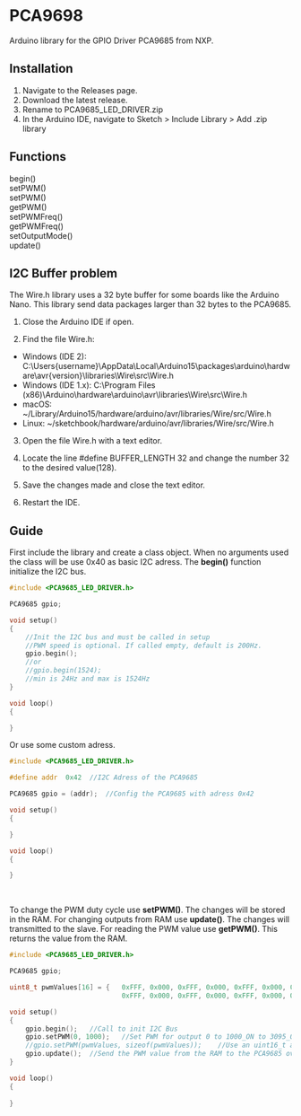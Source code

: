 # PCA9698
Arduino library for the GPIO Driver PCA9685 from NXP.

## Installation 
1. Navigate to the Releases page.
2. Download the latest release.
3. Rename to PCA9685_LED_DRIVER.zip
4. In the Arduino IDE, navigate to Sketch > Include Library > Add .zip library

## Functions
begin()\
setPWM()\
setPWM()\
getPWM()\
setPWMFreq()\
getPWMFreq()\
setOutputMode()\
update()

## I2C Buffer problem
The Wire.h library uses a 32 byte buffer for some boards like the Arduino Nano. This library send data packages larger than 32 bytes to the PCA9685. 

1. Close the Arduino IDE if open.

2. Find the file Wire.h:

- Windows (IDE 2): C:\Users\{username}\AppData\Local\Arduino15\packages\arduino\hardware\avr\{version}\libraries\Wire\src\Wire.h
- Windows (IDE 1.x): C:\Program Files (x86)\Arduino\hardware\arduino\avr\libraries\Wire\src\Wire.h
- macOS: ~/Library/Arduino15/hardware/arduino/avr/libraries/Wire/src/Wire.h
- Linux: ~/sketchbook/hardware/arduino/avr/libraries/Wire/src/Wire.h

3. Open the file Wire.h with a text editor.

4. Locate the line #define BUFFER_LENGTH 32 and change the number 32 to the desired value(128).

5. Save the changes made and close the text editor.

6. Restart the IDE.

## Guide
First include the library and create a class object. When no arguments used the class will be use 0x40 as basic I2C adress. The **begin()** function initialize the I2C bus.
```c++
#include <PCA9685_LED_DRIVER.h>

PCA9685 gpio;

void setup()
{
    //Init the I2C bus and must be called in setup
    //PWM speed is optional. If called empty, default is 200Hz.
    gpio.begin();
    //or
    //gpio.begin(1524);
    //min is 24Hz and max is 1524Hz
}

void loop()
{

}
```
Or use some custom adress.
```c++
#include <PCA9685_LED_DRIVER.h>

#define addr  0x42  //I2C Adress of the PCA9685

PCA9685 gpio = (addr);  //Config the PCA9685 with adress 0x42

void setup()
{

}

void loop()
{

}
```
<br/>

To change the PWM duty cycle use **setPWM()**. The changes will be stored in the RAM. 
For changing outputs from RAM use **update()**. The changes will transmitted to the slave.
For reading the PWM value use **getPWM()**. This returns the value from the RAM.
```c++
#include <PCA9685_LED_DRIVER.h>

PCA9685 gpio;

uint8_t pwmValues[16] = {   0xFFF, 0x000, 0xFFF, 0x000, 0xFFF, 0x000, 0xFFF, 0x000, 
                            0xFFF, 0x000, 0xFFF, 0x000, 0xFFF, 0x000, 0xFFF, 0x000}; 

void setup()
{
    gpio.begin();   //Call to init I2C Bus
    gpio.setPWM(0, 1000);   //Set PWM for output 0 to 1000_ON to 3095_OFF. 4095/10Bit.
    //gpio.setPWM(pwmValues, sizeof(pwmValues));    //Use an uint16_t array for updating multiple PWM values with one function
    gpio.update();  //Send the PWM value from the RAM to the PCA9685 over I2C.
}

void loop()
{
    
}
```
<br/>
